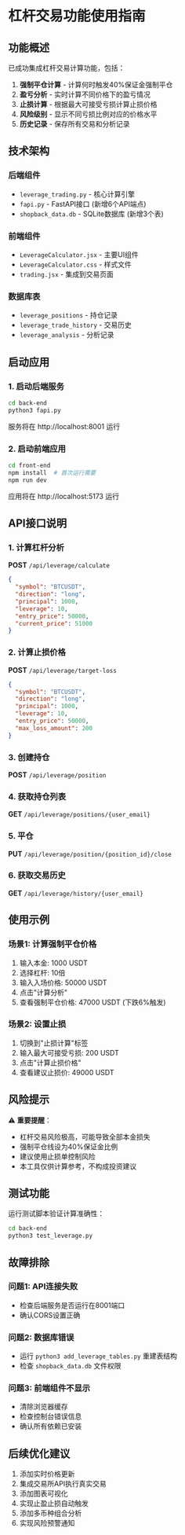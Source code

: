 # 杠杆交易功能使用指南

## 功能概述

已成功集成杠杆交易计算功能，包括：

1. **强制平仓计算** - 计算何时触发40%保证金强制平仓
2. **盈亏分析** - 实时计算不同价格下的盈亏情况
3. **止损计算** - 根据最大可接受亏损计算止损价格
4. **风险级别** - 显示不同亏损比例对应的价格水平
5. **历史记录** - 保存所有交易和分析记录

## 技术架构

### 后端组件
- `leverage_trading.py` - 核心计算引擎
- `fapi.py` - FastAPI接口 (新增6个API端点)
- `shopback_data.db` - SQLite数据库 (新增3个表)

### 前端组件
- `LeverageCalculator.jsx` - 主要UI组件
- `LeverageCalculator.css` - 样式文件
- `trading.jsx` - 集成到交易页面

### 数据库表
- `leverage_positions` - 持仓记录
- `leverage_trade_history` - 交易历史
- `leverage_analysis` - 分析记录

## 启动应用

### 1. 启动后端服务
```bash
cd back-end
python3 fapi.py
```
服务将在 http://localhost:8001 运行

### 2. 启动前端应用
```bash
cd front-end
npm install  # 首次运行需要
npm run dev
```
应用将在 http://localhost:5173 运行

## API接口说明

### 1. 计算杠杆分析
**POST** `/api/leverage/calculate`
```json
{
  "symbol": "BTCUSDT",
  "direction": "long",
  "principal": 1000,
  "leverage": 10,
  "entry_price": 50000,
  "current_price": 51000
}
```

### 2. 计算止损价格
**POST** `/api/leverage/target-loss`
```json
{
  "symbol": "BTCUSDT",
  "direction": "long",
  "principal": 1000,
  "leverage": 10,
  "entry_price": 50000,
  "max_loss_amount": 200
}
```

### 3. 创建持仓
**POST** `/api/leverage/position`

### 4. 获取持仓列表
**GET** `/api/leverage/positions/{user_email}`

### 5. 平仓
**PUT** `/api/leverage/position/{position_id}/close`

### 6. 获取交易历史
**GET** `/api/leverage/history/{user_email}`

## 使用示例

### 场景1: 计算强制平仓价格
1. 输入本金: 1000 USDT
2. 选择杠杆: 10倍
3. 输入入场价格: 50000 USDT
4. 点击"计算分析"
5. 查看强制平仓价格: 47000 USDT (下跌6%触发)

### 场景2: 设置止损
1. 切换到"止损计算"标签
2. 输入最大可接受亏损: 200 USDT
3. 点击"计算止损价格"
4. 查看建议止损价: 49000 USDT

## 风险提示

⚠️ **重要提醒**：
- 杠杆交易风险极高，可能导致全部本金损失
- 强制平仓线设为40%保证金比例
- 建议使用止损单控制风险
- 本工具仅供计算参考，不构成投资建议

## 测试功能

运行测试脚本验证计算准确性：
```bash
cd back-end
python3 test_leverage.py
```

## 故障排除

### 问题1: API连接失败
- 检查后端服务是否运行在8001端口
- 确认CORS设置正确

### 问题2: 数据库错误
- 运行 `python3 add_leverage_tables.py` 重建表结构
- 检查 `shopback_data.db` 文件权限

### 问题3: 前端组件不显示
- 清除浏览器缓存
- 检查控制台错误信息
- 确认所有依赖已安装

## 后续优化建议

1. 添加实时价格更新
2. 集成交易所API执行真实交易
3. 添加图表可视化
4. 实现止盈止损自动触发
5. 添加多币种组合分析
6. 实现风险预警通知